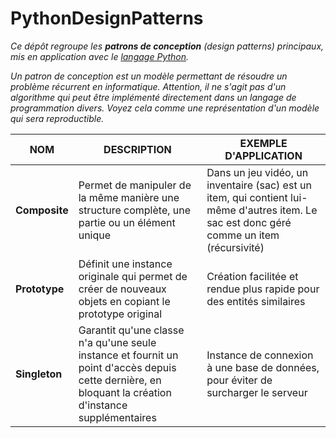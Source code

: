 # PythonDesignPatterns
_Ce dépôt regroupe les **patrons de conception** (design patterns) principaux, mis en application avec le [langage Python](https://www.python.org/)._

_Un patron de conception est un modèle permettant de résoudre un problème récurrent en informatique. Attention, il ne s'agit pas d'un algorithme qui peut être implémenté directement dans un langage de programmation divers. Voyez cela comme une représentation d'un modèle qui sera reproductible._

|NOM|DESCRIPTION|EXEMPLE D'APPLICATION|
|---|---|---|
|**Composite**|Permet de manipuler de la même manière une structure complète, une partie ou un élément unique|Dans un jeu vidéo, un inventaire (sac) est un item, qui contient lui-même d'autres item. Le sac est donc géré comme un item (récursivité)|
|**Prototype**|Définit une instance originale qui permet de créer de nouveaux objets en copiant le prototype original|Création facilitée et rendue plus rapide pour des entités similaires|
|**Singleton**|Garantit qu'une classe n'a qu'une seule instance et fournit un point d'accès depuis cette dernière, en bloquant la création d'instance supplémentaires|Instance de connexion à une base de données, pour éviter de surcharger le serveur|
